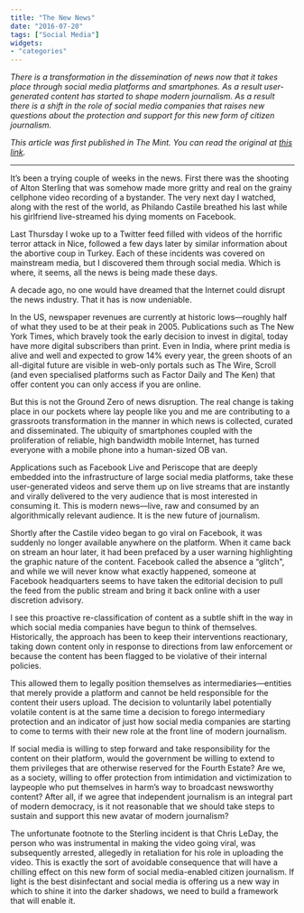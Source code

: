```yaml
---
title: "The New News"
date: "2016-07-20"
tags: ["Social Media"]
widgets: 
- "categories"
---
```


*There is a transformation in the dissemination of news now that it takes place through social media platforms and smartphones. As a result user-generated content has started to shape modern journalism. As a result there is a shift in the role of social media companies that raises new questions about the protection and support for this new form of citizen journalism.*
<!--more-->
*This article was first published in The Mint. You can read the original at [this link](https://www.livemint.com/Opinion/7zwkVdTgHvReavICGwQPBO/The-new-news.html).*

---

It’s been a trying couple of weeks in the news. First there was the shooting of Alton Sterling that was somehow made more gritty and real on the grainy cellphone video recording of a bystander. The very next day I watched, along with the rest of the world, as Philando Castile breathed his last while his girlfriend live-streamed his dying moments on Facebook.

Last Thursday I woke up to a Twitter feed filled with videos of the horrific terror attack in Nice, followed a few days later by similar information about the abortive coup in Turkey. Each of these incidents was covered on mainstream media, but I discovered them through social media. Which is where, it seems, all the news is being made these days.

A decade ago, no one would have dreamed that the Internet could disrupt the news industry. That it has is now undeniable.

In the US, newspaper revenues are currently at historic lows—roughly half of what they used to be at their peak in 2005. Publications such as The New York Times, which bravely took the early decision to invest in digital, today have more digital subscribers than print. Even in India, where print media is alive and well and expected to grow 14% every year, the green shoots of an all-digital future are visible in web-only portals such as The Wire, Scroll (and even specialised platforms such as Factor Daily and The Ken) that offer content you can only access if you are online.

But this is not the Ground Zero of news disruption. The real change is taking place in our pockets where lay people like you and me are contributing to a grassroots transformation in the manner in which news is collected, curated and disseminated. The ubiquity of smartphones coupled with the proliferation of reliable, high bandwidth mobile Internet, has turned everyone with a mobile phone into a human-sized OB van.

Applications such as Facebook Live and Periscope that are deeply embedded into the infrastructure of large social media platforms, take these user-generated videos and serve them up on live streams that are instantly and virally delivered to the very audience that is most interested in consuming it. This is modern news—live, raw and consumed by an algorithmically relevant audience. It is the new future of journalism.

Shortly after the Castile video began to go viral on Facebook, it was suddenly no longer available anywhere on the platform. When it came back on stream an hour later, it had been prefaced by a user warning highlighting the graphic nature of the content. Facebook called the absence a “glitch", and while we will never know what exactly happened, someone at Facebook headquarters seems to have taken the editorial decision to pull the feed from the public stream and bring it back online with a user discretion advisory.

I see this proactive re-classification of content as a subtle shift in the way in which social media companies have begun to think of themselves. Historically, the approach has been to keep their interventions reactionary, taking down content only in response to directions from law enforcement or because the content has been flagged to be violative of their internal policies.

This allowed them to legally position themselves as intermediaries—entities that merely provide a platform and cannot be held responsible for the content their users upload. The decision to voluntarily label potentially volatile content is at the same time a decision to forego intermediary protection and an indicator of just how social media companies are starting to come to terms with their new role at the front line of modern journalism.

If social media is willing to step forward and take responsibility for the content on their platform, would the government be willing to extend to them privileges that are otherwise reserved for the Fourth Estate? Are we, as a society, willing to offer protection from intimidation and victimization to laypeople who put themselves in harm’s way to broadcast newsworthy content? After all, if we agree that independent journalism is an integral part of modern democracy, is it not reasonable that we should take steps to sustain and support this new avatar of modern journalism?

The unfortunate footnote to the Sterling incident is that Chris LeDay, the person who was instrumental in making the video going viral, was subsequently arrested, allegedly in retaliation for his role in uploading the video. This is exactly the sort of avoidable consequence that will have a chilling effect on this new form of social media-enabled citizen journalism. If light is the best disinfectant and social media is offering us a new way in which to shine it into the darker shadows, we need to build a framework that will enable it.

